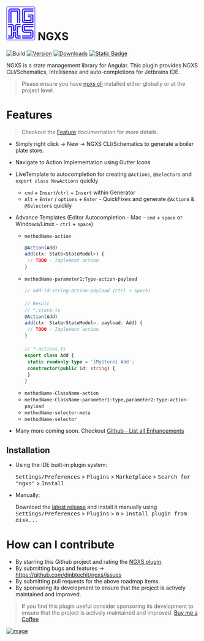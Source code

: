 # <img src="src/main/resources/META-INF/pluginIcon.svg" alt="drawing" width="75"/> NGXS

![Build](https://github.com/dinbtechit/ngxs/workflows/Build/badge.svg)
[![Version](https://img.shields.io/jetbrains/plugin/v/22604-ngxs.svg)](https://plugins.jetbrains.com/plugin/22604-ngxs)
[![Downloads](https://img.shields.io/jetbrains/plugin/d/22604-ngxs.svg)](https://plugins.jetbrains.com/plugin/22604-ngxs)
[![Static Badge](https://img.shields.io/badge/--FFDD04?style=flat&logo=buy-me-a-coffee&logoColor=222222&label=Buy%20Me%20a%20Coffee&labelColor=FFDD04&color=FFDD04&link=https%3A%2F%2Fwww.buymeacoffee.com%2Fdinbtechit)
](https://www.buymeacoffee.com/dinbtechit)

<!-- Plugin description -->
NGXS is a state management library for Angular. This plugin provides NGXS CLI/Schematics, Intellisense and
auto-completions for Jetbrains IDE.

> Please ensure you have [ngxs cli](https://www.ngxs.io/plugins/cli) installed either globally or at the project level.

# Features

> Checkout the [Feature](https://plugins.jetbrains.com/plugin/22604-ngxs/features) documentation for more details.
 
- Simply right click -> New -> NGXS CLI/Schematics to generate a boiler plate store.
- Navigate to Action Implementation using Gutter Icons
- LiveTemplate to autocompletion for creating `@Actions`, `@Selectors` and `export class NewActions` quickly
  - `cmd` + `Insert`/`ctrl` + `Insert` within Generator
  - `Alt` + `Enter` / `options` + `Enter` - QuickFixes and generate `@Action`s & `@Selector`s quickly
- Advance Templates (Editor Autocompletion - Mac - `cmd` + `space` or Windows/Linux - `ctrl` + `space`)
  - `methodName-action` 
    ```ts
    @Action(Add)
    add(ctx: State<StateModel>) {
     // TODO - Implement action
    }
    ```
  - `methodName-parameter1:Type-action-payload`
    ```ts
    // add-id:string-action-payload (ctrl + space)
    
    // Result 
    // *.state.ts
    @Action(Add)
    add(ctx: State<StateModel>, payload: Add) {
     // TODO - Implement action
    }
    
    // *.actions.ts
    export class Add {
     static readonly type = '[MyStore] Add';
     constructor(public id: string) {
     }
    }
    ``` 
  - `methodName-ClassName-action`  
  - `methodName-ClassName-parameter1:type,parameter2:type-action-payload` 
  - `methodName-selector-meta`
  -  `methodName-selector`
  
- Many more coming soon. Checkout [Github - List all Enhancements](https://github.com/dinbtechit/ngxs/issues?q=is%3Aissue+is%3Aopen+label%3Aenhancement)

<!-- Plugin description end -->

## Installation

- Using the IDE built-in plugin system:

  <kbd>Settings/Preferences</kbd> > <kbd>Plugins</kbd> > <kbd>Marketplace</kbd> > <kbd>Search for "ngxs"</kbd> >
  <kbd>Install</kbd>

- Manually:

  Download the [latest release](https://github.com/dinbtechit/ngxs/releases/latest) and install it manually using
  <kbd>Settings/Preferences</kbd> > <kbd>Plugins</kbd> > <kbd>⚙️</kbd> > <kbd>Install plugin from disk...</kbd>

# How can I contribute

- By starring this Github project and rating the [NGXS plugin](https://plugins.jetbrains.com/plugin/22604-ngxs).
- By submitting bugs and features -> https://github.com/dinbtechit/ngxs/issues
- By submitting pull requests for the above roadmap items.
- By sponsoring its development to ensure that the project is actively maintained and improved.

> If you find this plugin useful consider sponsoring its development to ensure that the project is actively maintained
> and improved. [Buy me a Coffee](https://www.buymeacoffee.com/dinbtechit)

[![image](https://www.buymeacoffee.com/assets/img/guidelines/download-assets-sm-1.svg)](https://www.buymeacoffee.com/dinbtechit)
